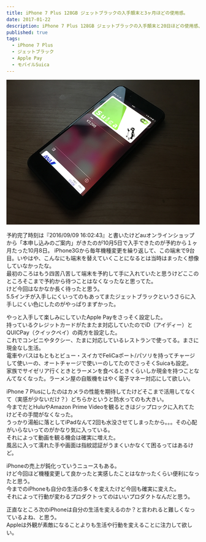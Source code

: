 ```yaml
---
title: iPhone 7 Plus 128GB ジェットブラックの入手顛末と3ヶ月ほどの使用感。
date: 2017-01-22
description: iPhone 7 Plus 128GB ジェットブラックの入手顛末と20日ほどの使用感、特にApple Payによって何が良くなったかなど。
published: true
tags: 
  - iPhone 7 Plus
  - ジェットブラック
  - Apple Pay
  - モバイルSuica
---
```


<img src="/images/photos/30572558802_c856cc549e_o.png" width="640" alt="">

予約完了時刻は『2016/09/09 16:02:43』と書いたけどauオンラインショップから「本申し込みのご案内」がきたのが10月5日で入手できたのが予約から１ヶ月たった10月8日。
iPhone3Gから毎年機種変更を繰り返して、この端末で9台目。いやはや、こんなにも端末を替えていくことになるとは当時はまったく想像していなかったな。  
最初のころはもう四苦八苦して端末を予約して手に入れていたと思うけどここのところそこまで予約から待つことはなくなったなと思ってた。  
けど今回はなかなか長く待ったと思う。  
5.5インチが入手しにくいってのもあってまたジェットブラックというさらに入手しにくい色にしたのがやっぱりまずかった。

やっと入手して楽しみにしていたApple Payをさっそく設定した。  
持っているクレジットカードがたまたま対応していたのでiD（アイディー）とQUICPay（クイックペイ）の両方を設定した。  
これでコンビニやタクシー、たまに対応しているレストランで使ってる。まさに現金なし生活。  
電車やバスはもともとビュー・スイカでFeliCaポート/パソリを持ってチャージして使いーの、オートチャージで使いーのしてたのでさっそくSuicaも設定。  
家族でサイゼリア行くときとラーメンを食べるときくらいしか現金を持つことなんてなくなった。ラーメン屋の自販機をはやく電子マネー対応にして欲しい。

iPhone 7 Plusにしたのはカメラの性能を期待してたけどそこまで活用してなくて（実感が少ないだけ？）どちらかというと防水ってのも大きい。  
今までだとHuluやAmazon Prime Videoを観るときはジップロックに入れてたけどその手間がなくなった。  
うっかり湯船に落としてiPadなんて2回も水没させてしまったから。。。その心配がいらないってのがかなり気に入っている。  
それによって動画を観る機会は確実に増えた。  
風呂に入って濡れた手や画面は指紋認証がうまくいかなくて困るってはあるけど。  

iPhoneの売上が鈍化っていうニュースもある。  
けど今回ほど機種変更して良かったと実感したことはなかったくらい便利になったと思う。  
今までのiPhoneも自分の生活の多くを変えたけど今回も確実に変えた。  
それによって行動が変わるプロダクトってのはいいプロダクトなんだと思う。

正直なところ次のiPhoneは自分の生活を変えるのか？と言われると難しくなっているよね、と思う。  
Appleは外観が素敵になることよりも生活や行動を変えることに注力して欲しい。
